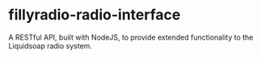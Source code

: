 # fillyradio-radio-interface
A RESTful API, built with NodeJS, to provide extended functionality to the Liquidsoap radio system.
